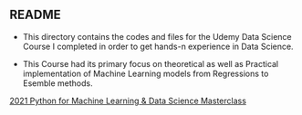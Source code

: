 ## README 

* This directory contains the codes and files for the Udemy Data Science Course I completed in order to get hands-n experience in Data Science.

* This Course had its primary focus on theoretical as well as Practical implementation of Machine Learning models from Regressions to Esemble methods.

<a href="https://udemy.com/course-dashboard-redirect/?course_id=2769460"> 2021 Python for Machine Learning & Data Science Masterclass </a>
